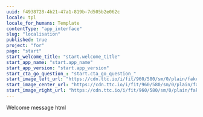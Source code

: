 ```yaml
---
uuid: f4938728-4b21-47a1-819b-7d505b2e062c
locale: tpl
locale_for_humans: Template
contentType: "app_interface"
slug: "localisation"
published: true
project: "for"
page: "start"
start_welcome_title: "start.welcome_title"
start_app_name: "start.app_name"
start_app_version: "start.app_version"
start_cta_go_question_: "start.cta_go_question_"
start_image_left_url: "https://cdn.ttc.io/i/fit/960/580/sm/0/plain/fake-or-real-news-edition/1.jpg"
start_image_center_url: "https://cdn.ttc.io/i/fit/960/580/sm/0/plain/fake-or-real-news-edition/2.jpg"
start_image_right_url: "https://cdn.ttc.io/i/fit/960/580/sm/0/plain/fake-or-real-news-edition/3.jpg"
---
```

Welcome message html